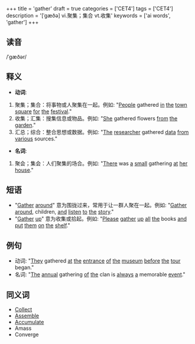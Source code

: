 +++
title = 'gather'
draft = true
categories = ['CET4']
tags = ['CET4']
description = '[ˈgæðə] vi.聚集；集合 vt.收集'
keywords = ['ai words', 'gather']
+++

## 读音
/ˈɡæðər/

## 释义
- **动词**:
1. 聚集；集合：将事物或人聚集在一起。例如: "[People](/zh/post/people/) gathered [in](/zh/post/in/) [the](/zh/post/the/) [town](/zh/post/town/) [square](/zh/post/square/) [for](/zh/post/for/) [the](/zh/post/the/) [festival](/zh/post/festival/)."
2. 收集；汇集：搜集信息或物品。例如: "[She](/zh/post/she/) gathered flowers [from](/zh/post/from/) [the](/zh/post/the/) [garden](/zh/post/garden/)."
3. 汇总；综合：整合思想或数据。例如: "[The](/zh/post/the/) [researcher](/zh/post/researcher/) gathered [data](/zh/post/data/) [from](/zh/post/from/) [various](/zh/post/various/) sources."

- **名词**:
1. 聚会；集会：人们聚集的场合。例如: "[There](/zh/post/there/) was [a](/zh/post/a/) [small](/zh/post/small/) gathering [at](/zh/post/at/) [her](/zh/post/her/) [house](/zh/post/house/)."

## 短语
- "[Gather](/zh/post/gather/) [around](/zh/post/around/)" 意为围拢过来，常用于让一群人聚在一起。例如: "[Gather](/zh/post/gather/) [around](/zh/post/around/), children, [and](/zh/post/and/) [listen](/zh/post/listen/) [to](/zh/post/to/) [the](/zh/post/the/) [story](/zh/post/story/)."
- "[Gather](/zh/post/gather/) [up](/zh/post/up/)" 意为收集或拾起。例如: "[Please](/zh/post/please/) [gather](/zh/post/gather/) [up](/zh/post/up/) [all](/zh/post/all/) [the](/zh/post/the/) books [and](/zh/post/and/) [put](/zh/post/put/) [them](/zh/post/them/) [on](/zh/post/on/) [the](/zh/post/the/) [shelf](/zh/post/shelf/)."

## 例句
- 动词: "[They](/zh/post/they/) gathered [at](/zh/post/at/) [the](/zh/post/the/) [entrance](/zh/post/entrance/) [of](/zh/post/of/) [the](/zh/post/the/) [museum](/zh/post/museum/) [before](/zh/post/before/) [the](/zh/post/the/) [tour](/zh/post/tour/) began."
- 名词: "[The](/zh/post/the/) [annual](/zh/post/annual/) gathering [of](/zh/post/of/) [the](/zh/post/the/) clan is [always](/zh/post/always/) [a](/zh/post/a/) memorable [event](/zh/post/event/)."

## 同义词
- [Collect](/zh/post/collect/)
- [Assemble](/zh/post/assemble/)
- [Accumulate](/zh/post/accumulate/)
- Amass
- Converge
